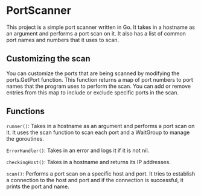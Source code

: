 # PortScanner

This project is a simple port scanner written in Go. It takes in a hostname as an argument and performs a port scan on it. It also has a list of common port names and numbers that it uses to scan.

## Customizing the scan

You can customize the ports that are being scanned by modifying the ports.GetPort function. This function returns a map of port numbers to port names that the program uses to perform the scan. You can add or remove entries from this map to include or exclude specific ports in the scan.

## Functions

`runner()`: Takes in a hostname as an argument and performs a port scan on it. It uses the scan function to scan each port and a WaitGroup to manage the goroutines.

`ErrorHandler()`: Takes in an error and logs it if it is not nil.

`checkingHost()`: Takes in a hostname and returns its IP addresses.

`scan()`: Performs a port scan on a specific host and port. It tries to establish a connection to the host and port and if the connection is successful, it prints the port and name.
